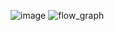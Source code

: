 ![image](https://github.com/user-attachments/assets/5f05d6e3-23e5-4d58-b236-cb9c67f34885)
![flow_graph](https://github.com/user-attachments/assets/440b739f-0a49-4c28-959b-28faaaba9ca8)

